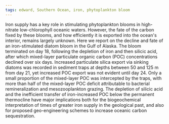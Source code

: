```yaml
---
tags: edward, Southern Ocean, iron, phytoplankton bloom
---
```

Iron supply has a key role in stimulating phytoplankton blooms in high-nitrate low-chlorophyll oceanic waters. However, the fate of the carbon fixed by these blooms, and how efficiently it is exported into the ocean's interior, remains largely unknown. Here we report on the decline and fate of an iron-stimulated diatom bloom in the Gulf of Alaska. The bloom terminated on day 18, following the depletion of iron and then silicic acid, after which mixed-layer particulate organic carbon (POC) concentrations declined over six days. Increased particulate silica export via sinking diatoms was recorded in sediment traps at depths between 50 and 125 m from day 21, yet increased POC export was not evident until day 24. Only a small proportion of the mixed-layer POC was intercepted by the traps, with more than half of the mixed-layer POC deficit attributable to bacterial remineralization and mesozooplankton grazing. The depletion of silicic acid and the inefficient transfer of iron-increased POC below the permanent thermocline have major implications both for the biogeochemical interpretation of times of greater iron supply in the geological past, and also for proposed geo-engineering schemes to increase oceanic carbon sequestration. 

